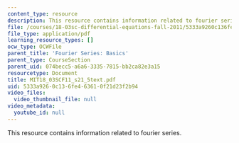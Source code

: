 ```yaml
---
content_type: resource
description: This resource contains information related to fourier series.
file: /courses/18-03sc-differential-equations-fall-2011/5333a9260c136fe463610f21d23f2b94_MIT18_03SCF11_s21_5text.pdf
file_type: application/pdf
learning_resource_types: []
ocw_type: OCWFile
parent_title: 'Fourier Series: Basics'
parent_type: CourseSection
parent_uid: 074becc5-a6a6-3335-7815-bb2ca82e3a15
resourcetype: Document
title: MIT18_03SCF11_s21_5text.pdf
uid: 5333a926-0c13-6fe4-6361-0f21d23f2b94
video_files:
  video_thumbnail_file: null
video_metadata:
  youtube_id: null
---
```

This resource contains information related to fourier series.

